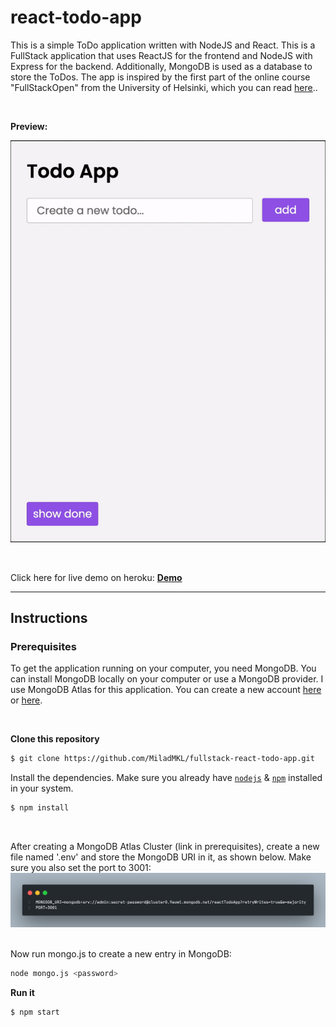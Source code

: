 # react-todo-app

This is a simple ToDo application written with NodeJS and React. This is a FullStack application that uses ReactJS for the frontend and NodeJS with Express for the backend. Additionally, MongoDB is used as a database to store the ToDos. The app is inspired by the first part of the online course "FullStackOpen" from the University of Helsinki, which you can read [here](https://fullstackopen.com/en/)..

<br>

**Preview:**

![App preview](./todo_backend/build/TodoApp.gif)

<br>

Click here for live demo on heroku: [**Demo**](https://fullstackopen-react-todo-app.herokuapp.com/)

---

## Instructions

### Prerequisites

To get the application running on your computer, you need MongoDB. You can install MongoDB locally on your computer or use a MongoDB provider. I use MongoDB Atlas for this application. You can create a new account [here](https://www.mongodb.com/basics/clusters/mongodb-cluster-setup) or [here](https://www.makeuseof.com/mongodb-cluster-cloud-free-setup/).

<br>

**Clone this repository**

```bash
$ git clone https://github.com/MiladMKL/fullstack-react-todo-app.git
```

Install the dependencies. Make sure you already have [`nodejs`](https://nodejs.org/en/) & [`npm`](https://www.npmjs.com/) installed in your system.

```bash
$ npm install
```

<br>

After creating a MongoDB Atlas Cluster (link in prerequisites), create a new file named '.env' and store the MongoDB URI in it, as shown below.
Make sure you also set the port to 3001:
![MongoDB](./todo_backend/build/mongo.png)

<br>
Now run mongo.js to create a new entry in MongoDB:

```bash
node mongo.js <password>
```

**Run it**

```bash
$ npm start
```
